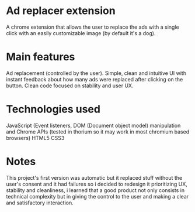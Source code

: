 # Ad replacer extension
A chrome extension that allows the user to replace the ads with a single click with an easily customizable image (by default it's a dog).

# Main features 
Ad replacement (controlled by the user).
Simple, clean and intuitive UI with instant feedback about how many ads were replaced after clicking on the button.
Clean code focused on stability and user UX.

# Technologies used
JavaScript (Event listeners, DOM (Document object model) manipulation and Chrome APIs (tested in thorium so it may work in most chromium based browsers) 
HTML5
CSS3

# Notes 
This project's first version was automatic but it replaced stuff without the user's consent and it had failures so i decided to redesign it prioritizing UX, stability and cleanliness, i learned that a good product not only consists in technical complexity but in giving the control to the user and making a clear and satisfactory interaction.
